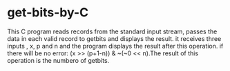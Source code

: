 # get-bits-by-C
This C program reads records from the standard input stream,  passes the data in each valid record to  getbits and displays the result. it receives three inputs , x, p and n and the program displays the result after this operation. if there will be no error:  (x >> (p+1-n)) &amp; ~(~0 &lt;&lt; n).The result of this operation is the numbero of getbits.
